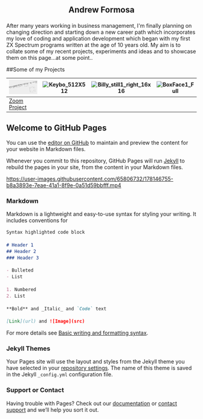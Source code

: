 
## <p align="center">Andrew Formosa</p>

After many years working in business management, I'm finally planning on changing direction and starting down a new career path which incorporates my love of coding and application development which began with my first ZX Spectrum programs written at the age of 10 years old.
My aim is to collate some of my recent projects, experiments and ideas and to showcase them on this page...at some point..

##Some of my Projects



|![Image](ZoomPic1.PNG)|![Keybo_512X512](https://user-images.githubusercontent.com/65806732/180639279-16b89ebc-b67c-4c83-aba0-dffc32d0964a.png)|![Billy_still1_right_16x16](https://user-images.githubusercontent.com/65806732/180639397-334156b6-7877-400d-870c-59c5eec1c7b0.png)|![BoxFace1_Full](https://user-images.githubusercontent.com/65806732/180639369-774c3ab3-1620-449d-bcbf-3742d1b9a025.png)|
| ------------- | ------------- | ------------- | ------------- |
| [Zoom Project](https://andrewformosa.github.io/ZoomExample) | |   |  |
## Welcome to GitHub Pages

You can use the [editor on GitHub](https://github.com/AndrewFormosa/AndrewFormosa.github.io/edit/main/README.md) to maintain and preview the content for your website in Markdown files.

Whenever you commit to this repository, GitHub Pages will run [Jekyll](https://jekyllrb.com/) to rebuild the pages in your site, from the content in your Markdown files.





https://user-images.githubusercontent.com/65806732/178146755-b8a3893e-7eae-41a1-8f9e-0a51d59bbfff.mp4



### Markdown

Markdown is a lightweight and easy-to-use syntax for styling your writing. It includes conventions for

```markdown
Syntax highlighted code block

# Header 1
## Header 2
### Header 3

- Bulleted
- List

1. Numbered
2. List

**Bold** and _Italic_ and `Code` text

[Link](url) and ![Image](src)
```

For more details see [Basic writing and formatting syntax](https://docs.github.com/en/github/writing-on-github/getting-started-with-writing-and-formatting-on-github/basic-writing-and-formatting-syntax).

### Jekyll Themes

Your Pages site will use the layout and styles from the Jekyll theme you have selected in your [repository settings](https://github.com/AndrewFormosa/AndrewFormosa.github.io/settings/pages). The name of this theme is saved in the Jekyll `_config.yml` configuration file.

### Support or Contact

Having trouble with Pages? Check out our [documentation](https://docs.github.com/categories/github-pages-basics/) or [contact support](https://support.github.com/contact) and we’ll help you sort it out.
